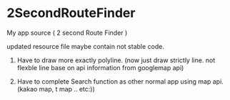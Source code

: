 # 2SecondRouteFinder
My app source ( 2 second Route Finder )


updated resource file maybe contain not stable code.

1. Have to draw more exactly polyline.
  (now just draw strictly line. not flexble line base on api information from googlemap api)
  
 2. Have to complete Search function as other normal app using map api. (kakao map, t map .. etc:))
 
 
